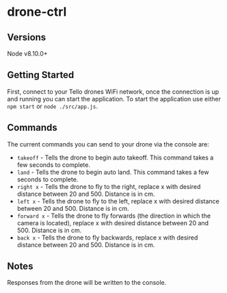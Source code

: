 # drone-ctrl

## Versions
Node v8.10.0+

## Getting Started
First, connect to your Tello drones WiFi network, once the connection is up and running you can start the application.
To start the application use either `npm start` or `node ./src/app.js`.

## Commands

The current commands you can send to your drone via the console are:

* `takeoff` - Tells the drone to begin auto takeoff. This command takes a few seconds to complete.
* `land` - Tells the drone to begin auto land. This command takes a few seconds to complete.
* `right x` - Tells the drone to fly to the right, replace x with desired distance between 20 and 500. Distance is in cm.
* `left x` - Tells the drone to fly to the left, replace x with desired distance between 20 and 500. Distance is in cm.
* `forward x` - Tells the drone to fly forwards (the direction in which the camera is located), replace x with desired distance between 20 and 500. Distance is in cm.
* `back x` - Tells the drone to fly backwards, replace x with desired distance between 20 and 500. Distance is in cm.


## Notes
Responses from the drone will be written to the console.